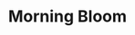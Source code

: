 ---
layout: product
product_id: 1491345965118
id: 1491345965118
title: Morning Bloom
body_html: >-
  <p>Taken at Moraine Lake during the summer of 2018.</p>

  <p>Whilst waiting for the sun to hit the peaks that surrounded Moraine Lake I turned around to see a beautiful valley with a river of fog and the morning sun just appearing in the distance.</p>

  <p> </p>
vendor: Connell McCarthy
product_type: Photo Print
created_at: 2018-10-13T20:56:06-04:00
handle: morning-bloom
updated_at: 2022-01-18T10:42:39-05:00
published_at: 2018-08-22T19:38:24-04:00
template_suffix: ""
status: active
published_scope: global
tags: Batch 02, fog, foggy, forest, mountain, mountains, Print, sunrise, Trees
admin_graphql_api_id: gid://shopify/Product/1491345965118
variants:
  - id: 39577061228606
    product_id: 1491345965118
    title: 8x10” / Full Colour
    price: "35.00"
    sku: CM-PP-B2-08-XXS-FC
    position: 1
    inventory_policy: deny
    compare_at_price: null
    fulfillment_service: manual
    inventory_management: null
    option1: 8x10”
    option2: Full Colour
    option3: null
    created_at: 2021-09-01T12:03:53-04:00
    updated_at: 2021-09-01T12:04:20-04:00
    taxable: true
    barcode: ""
    grams: 208
    image_id: 6203609972798
    weight: 0.208
    weight_unit: kg
    inventory_item_id: 41671501873214
    inventory_quantity: 0
    old_inventory_quantity: 0
    requires_shipping: true
    admin_graphql_api_id: gid://shopify/ProductVariant/39577061228606
  - id: 39577061261374
    product_id: 1491345965118
    title: 8x10” / Black & White
    price: "35.00"
    sku: CM-PP-B2-08-XXS-BW
    position: 2
    inventory_policy: deny
    compare_at_price: null
    fulfillment_service: manual
    inventory_management: null
    option1: 8x10”
    option2: Black & White
    option3: null
    created_at: 2021-09-01T12:03:53-04:00
    updated_at: 2021-09-01T12:04:20-04:00
    taxable: true
    barcode: ""
    grams: 208
    image_id: 6203609874494
    weight: 0.208
    weight_unit: kg
    inventory_item_id: 41671501905982
    inventory_quantity: 0
    old_inventory_quantity: 0
    requires_shipping: true
    admin_graphql_api_id: gid://shopify/ProductVariant/39577061261374
  - id: 39577061294142
    product_id: 1491345965118
    title: 8.5x11” / Full Colour
    price: "35.00"
    sku: CM-PP-B2-08-XS-FC
    position: 3
    inventory_policy: deny
    compare_at_price: null
    fulfillment_service: manual
    inventory_management: null
    option1: 8.5x11”
    option2: Full Colour
    option3: null
    created_at: 2021-09-01T12:03:53-04:00
    updated_at: 2021-09-01T12:04:20-04:00
    taxable: true
    barcode: ""
    grams: 208
    image_id: 6203609972798
    weight: 0.208
    weight_unit: kg
    inventory_item_id: 41671501938750
    inventory_quantity: 0
    old_inventory_quantity: 0
    requires_shipping: true
    admin_graphql_api_id: gid://shopify/ProductVariant/39577061294142
  - id: 39577061326910
    product_id: 1491345965118
    title: 8.5x11” / Black & White
    price: "35.00"
    sku: CM-PP-B2-08-XS-BW
    position: 4
    inventory_policy: deny
    compare_at_price: null
    fulfillment_service: manual
    inventory_management: null
    option1: 8.5x11”
    option2: Black & White
    option3: null
    created_at: 2021-09-01T12:03:53-04:00
    updated_at: 2021-09-01T12:04:20-04:00
    taxable: true
    barcode: ""
    grams: 208
    image_id: 6203609874494
    weight: 0.208
    weight_unit: kg
    inventory_item_id: 41671501971518
    inventory_quantity: 0
    old_inventory_quantity: 0
    requires_shipping: true
    admin_graphql_api_id: gid://shopify/ProductVariant/39577061326910
  - id: 39577061359678
    product_id: 1491345965118
    title: 13x19” / Full Colour
    price: "40.00"
    sku: CM-PP-B2-08-S-FC
    position: 5
    inventory_policy: deny
    compare_at_price: null
    fulfillment_service: manual
    inventory_management: null
    option1: 13x19”
    option2: Full Colour
    option3: null
    created_at: 2021-09-01T12:03:53-04:00
    updated_at: 2021-09-01T12:04:20-04:00
    taxable: true
    barcode: ""
    grams: 208
    image_id: 6203609972798
    weight: 0.208
    weight_unit: kg
    inventory_item_id: 41671502004286
    inventory_quantity: 0
    old_inventory_quantity: 0
    requires_shipping: true
    admin_graphql_api_id: gid://shopify/ProductVariant/39577061359678
  - id: 39577061392446
    product_id: 1491345965118
    title: 13x19” / Black & White
    price: "40.00"
    sku: CM-PP-B2-08-S-BW
    position: 6
    inventory_policy: deny
    compare_at_price: null
    fulfillment_service: manual
    inventory_management: null
    option1: 13x19”
    option2: Black & White
    option3: null
    created_at: 2021-09-01T12:03:53-04:00
    updated_at: 2021-09-01T12:04:20-04:00
    taxable: true
    barcode: ""
    grams: 208
    image_id: 6203609874494
    weight: 0.208
    weight_unit: kg
    inventory_item_id: 41671502037054
    inventory_quantity: 0
    old_inventory_quantity: 0
    requires_shipping: true
    admin_graphql_api_id: gid://shopify/ProductVariant/39577061392446
  - id: 39577061425214
    product_id: 1491345965118
    title: 16x20” / Full Colour
    price: "50.00"
    sku: CM-PP-B2-08-M-FC
    position: 7
    inventory_policy: deny
    compare_at_price: null
    fulfillment_service: manual
    inventory_management: null
    option1: 16x20”
    option2: Full Colour
    option3: null
    created_at: 2021-09-01T12:03:53-04:00
    updated_at: 2021-09-01T12:04:20-04:00
    taxable: true
    barcode: ""
    grams: 208
    image_id: 6203609972798
    weight: 0.208
    weight_unit: kg
    inventory_item_id: 41671502069822
    inventory_quantity: 0
    old_inventory_quantity: 0
    requires_shipping: true
    admin_graphql_api_id: gid://shopify/ProductVariant/39577061425214
  - id: 39577061457982
    product_id: 1491345965118
    title: 16x20” / Black & White
    price: "50.00"
    sku: CM-PP-B2-08-M-BW
    position: 8
    inventory_policy: deny
    compare_at_price: null
    fulfillment_service: manual
    inventory_management: null
    option1: 16x20”
    option2: Black & White
    option3: null
    created_at: 2021-09-01T12:03:53-04:00
    updated_at: 2021-09-01T12:04:20-04:00
    taxable: true
    barcode: ""
    grams: 208
    image_id: 6203609874494
    weight: 0.208
    weight_unit: kg
    inventory_item_id: 41671502102590
    inventory_quantity: 0
    old_inventory_quantity: 0
    requires_shipping: true
    admin_graphql_api_id: gid://shopify/ProductVariant/39577061457982
  - id: 39577061490750
    product_id: 1491345965118
    title: 20x24” / Full Colour
    price: "60.00"
    sku: CM-PP-B2-08-L-FC
    position: 9
    inventory_policy: deny
    compare_at_price: null
    fulfillment_service: manual
    inventory_management: null
    option1: 20x24”
    option2: Full Colour
    option3: null
    created_at: 2021-09-01T12:03:53-04:00
    updated_at: 2021-09-01T12:04:20-04:00
    taxable: true
    barcode: ""
    grams: 208
    image_id: 6203609972798
    weight: 0.208
    weight_unit: kg
    inventory_item_id: 41671502135358
    inventory_quantity: 0
    old_inventory_quantity: 0
    requires_shipping: true
    admin_graphql_api_id: gid://shopify/ProductVariant/39577061490750
  - id: 39577061523518
    product_id: 1491345965118
    title: 20x24” / Black & White
    price: "60.00"
    sku: CM-PP-B2-08-L-BW
    position: 10
    inventory_policy: deny
    compare_at_price: null
    fulfillment_service: manual
    inventory_management: null
    option1: 20x24”
    option2: Black & White
    option3: null
    created_at: 2021-09-01T12:03:53-04:00
    updated_at: 2021-09-01T12:04:20-04:00
    taxable: true
    barcode: ""
    grams: 208
    image_id: 6203609874494
    weight: 0.208
    weight_unit: kg
    inventory_item_id: 41671502168126
    inventory_quantity: 0
    old_inventory_quantity: 0
    requires_shipping: true
    admin_graphql_api_id: gid://shopify/ProductVariant/39577061523518
  - id: 39577061556286
    product_id: 1491345965118
    title: 20x30” / Full Colour
    price: "70.00"
    sku: CM-PP-B2-08-XL-FC
    position: 11
    inventory_policy: deny
    compare_at_price: null
    fulfillment_service: manual
    inventory_management: null
    option1: 20x30”
    option2: Full Colour
    option3: null
    created_at: 2021-09-01T12:03:53-04:00
    updated_at: 2021-09-01T12:04:20-04:00
    taxable: true
    barcode: ""
    grams: 208
    image_id: 6203609972798
    weight: 0.208
    weight_unit: kg
    inventory_item_id: 41671502200894
    inventory_quantity: 0
    old_inventory_quantity: 0
    requires_shipping: true
    admin_graphql_api_id: gid://shopify/ProductVariant/39577061556286
  - id: 39577061589054
    product_id: 1491345965118
    title: 20x30” / Black & White
    price: "70.00"
    sku: CM-PP-B2-08-XL-BW
    position: 12
    inventory_policy: deny
    compare_at_price: null
    fulfillment_service: manual
    inventory_management: null
    option1: 20x30”
    option2: Black & White
    option3: null
    created_at: 2021-09-01T12:03:53-04:00
    updated_at: 2021-09-01T12:04:20-04:00
    taxable: true
    barcode: ""
    grams: 208
    image_id: 6203609874494
    weight: 0.208
    weight_unit: kg
    inventory_item_id: 41671502233662
    inventory_quantity: 0
    old_inventory_quantity: 0
    requires_shipping: true
    admin_graphql_api_id: gid://shopify/ProductVariant/39577061589054
  - id: 39577061621822
    product_id: 1491345965118
    title: 24x36” / Full Colour
    price: "90.00"
    sku: CM-PP-B2-08-XXL-FC
    position: 13
    inventory_policy: deny
    compare_at_price: null
    fulfillment_service: manual
    inventory_management: null
    option1: 24x36”
    option2: Full Colour
    option3: null
    created_at: 2021-09-01T12:03:53-04:00
    updated_at: 2021-09-01T12:04:20-04:00
    taxable: true
    barcode: ""
    grams: 208
    image_id: 6203609972798
    weight: 0.208
    weight_unit: kg
    inventory_item_id: 41671502266430
    inventory_quantity: 0
    old_inventory_quantity: 0
    requires_shipping: true
    admin_graphql_api_id: gid://shopify/ProductVariant/39577061621822
  - id: 39577061654590
    product_id: 1491345965118
    title: 24x36” / Black & White
    price: "90.00"
    sku: CM-PP-B2-08-XXL-BW
    position: 14
    inventory_policy: deny
    compare_at_price: null
    fulfillment_service: manual
    inventory_management: null
    option1: 24x36”
    option2: Black & White
    option3: null
    created_at: 2021-09-01T12:03:53-04:00
    updated_at: 2021-09-01T12:04:20-04:00
    taxable: true
    barcode: ""
    grams: 208
    image_id: 6203609874494
    weight: 0.208
    weight_unit: kg
    inventory_item_id: 41671502299198
    inventory_quantity: 0
    old_inventory_quantity: 0
    requires_shipping: true
    admin_graphql_api_id: gid://shopify/ProductVariant/39577061654590
  - id: 39577061687358
    product_id: 1491345965118
    title: 30x40” / Full Colour
    price: "100.00"
    sku: CM-PP-B2-08-XXXL-FC
    position: 15
    inventory_policy: deny
    compare_at_price: null
    fulfillment_service: manual
    inventory_management: null
    option1: 30x40”
    option2: Full Colour
    option3: null
    created_at: 2021-09-01T12:03:53-04:00
    updated_at: 2021-09-01T12:04:20-04:00
    taxable: true
    barcode: ""
    grams: 208
    image_id: 6203609972798
    weight: 0.208
    weight_unit: kg
    inventory_item_id: 41671502331966
    inventory_quantity: 0
    old_inventory_quantity: 0
    requires_shipping: true
    admin_graphql_api_id: gid://shopify/ProductVariant/39577061687358
  - id: 39577061720126
    product_id: 1491345965118
    title: 30x40” / Black & White
    price: "100.00"
    sku: CM-PP-B2-08-XXXL-BW
    position: 16
    inventory_policy: deny
    compare_at_price: null
    fulfillment_service: manual
    inventory_management: null
    option1: 30x40”
    option2: Black & White
    option3: null
    created_at: 2021-09-01T12:03:53-04:00
    updated_at: 2021-09-01T12:04:20-04:00
    taxable: true
    barcode: ""
    grams: 208
    image_id: 6203609874494
    weight: 0.208
    weight_unit: kg
    inventory_item_id: 41671502364734
    inventory_quantity: 0
    old_inventory_quantity: 0
    requires_shipping: true
    admin_graphql_api_id: gid://shopify/ProductVariant/39577061720126
options:
  - id: 2045807689790
    product_id: 1491345965118
    name: Size
    position: 1
    values:
      - 8x10”
      - 8.5x11”
      - 13x19”
      - 16x20”
      - 20x24”
      - 20x30”
      - 24x36”
      - 30x40”
  - id: 8589827637310
    product_id: 1491345965118
    name: Color
    position: 2
    values:
      - Full Colour
      - Black & White
images:
  - id: 6203609972798
    product_id: 1491345965118
    position: 1
    created_at: 2019-03-05T11:02:59-05:00
    updated_at: 2019-10-20T18:44:17-04:00
    alt: null
    width: 1000
    height: 1500
    src: https://cdn.shopify.com/s/files/1/1624/2355/products/Print-Shot---Dark-Background-_Morning-Bloom-2019.jpg?v=1571611457
    variant_ids:
      - 39577061228606
      - 39577061294142
      - 39577061359678
      - 39577061425214
      - 39577061490750
      - 39577061556286
      - 39577061621822
      - 39577061687358
    admin_graphql_api_id: gid://shopify/ProductImage/6203609972798
  - id: 6203609874494
    product_id: 1491345965118
    position: 2
    created_at: 2019-03-05T11:02:58-05:00
    updated_at: 2019-10-20T18:44:17-04:00
    alt: null
    width: 1000
    height: 1500
    src: https://cdn.shopify.com/s/files/1/1624/2355/products/Print-Shot---Dark-Background-_Morning-Bloom-2019_-B_W.jpg?v=1571611457
    variant_ids:
      - 39577061261374
      - 39577061326910
      - 39577061392446
      - 39577061457982
      - 39577061523518
      - 39577061589054
      - 39577061654590
      - 39577061720126
    admin_graphql_api_id: gid://shopify/ProductImage/6203609874494
  - id: 28230167199806
    product_id: 1491345965118
    position: 3
    created_at: 2021-05-04T20:11:06-04:00
    updated_at: 2021-05-04T20:11:06-04:00
    alt: null
    width: 2000
    height: 1800
    src: https://cdn.shopify.com/s/files/1/1624/2355/products/PAR_02_0001_a13bd765-b404-4018-83a4-91669ce12778.png?v=1620173466
    variant_ids: []
    admin_graphql_api_id: gid://shopify/ProductImage/28230167199806
image:
  id: 6203609972798
  product_id: 1491345965118
  position: 1
  created_at: 2019-03-05T11:02:59-05:00
  updated_at: 2019-10-20T18:44:17-04:00
  alt: null
  width: 1000
  height: 1500
  src: https://cdn.shopify.com/s/files/1/1624/2355/products/Print-Shot---Dark-Background-_Morning-Bloom-2019.jpg?v=1571611457
  variant_ids:
    - 39577061228606
    - 39577061294142
    - 39577061359678
    - 39577061425214
    - 39577061490750
    - 39577061556286
    - 39577061621822
    - 39577061687358
  admin_graphql_api_id: gid://shopify/ProductImage/6203609972798

---